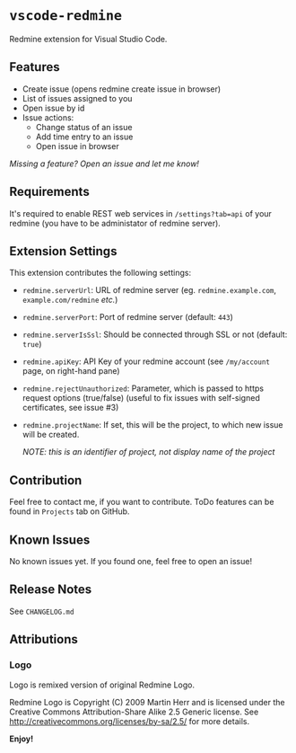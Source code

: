# `vscode-redmine`

Redmine extension for Visual Studio Code.

## Features

* Create issue (opens redmine create issue in browser)
* List of issues assigned to you
* Open issue by id
* Issue actions:
  * Change status of an issue
  * Add time entry to an issue
  * Open issue in browser

_Missing a feature? Open an issue and let me know!_

## Requirements

It's required to enable REST web services in `/settings?tab=api` of your redmine (you have to be administator of redmine server).

## Extension Settings

This extension contributes the following settings:

* `redmine.serverUrl`: URL of redmine server (eg. `redmine.example.com`, `example.com/redmine` _etc._)
* `redmine.serverPort`: Port of redmine server (default: `443`)
* `redmine.serverIsSsl`: Should be connected through SSL or not (default: `true`)
* `redmine.apiKey`: API Key of your redmine account (see `/my/account` page, on right-hand pane)
* `redmine.rejectUnauthorized`: Parameter, which is passed to https request options (true/false) (useful to fix issues with self-signed certificates, see issue #3)
* `redmine.projectName`: If set, this will be the project, to which new issue will be created.

  _NOTE: this is an identifier of project, not display name of the project_

## Contribution

Feel free to contact me, if you want to contribute. ToDo features can be found in `Projects` tab on GitHub.

## Known Issues

No known issues yet. If you found one, feel free to open an issue!

## Release Notes

See `CHANGELOG.md`

## Attributions

### Logo

Logo is remixed version of original Redmine Logo.

Redmine Logo is Copyright (C) 2009 Martin Herr and is licensed under the Creative Commons Attribution-Share Alike 2.5 Generic license.
See http://creativecommons.org/licenses/by-sa/2.5/ for more details.

**Enjoy!**
